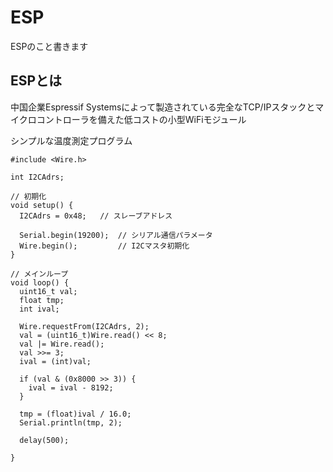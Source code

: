 # ESP

ESPのこと書きます

## ESPとは

中国企業Espressif Systemsによって製造されている完全なTCP/IPスタックとマイクロコントローラを備えた低コストの小型WiFiモジュール  

シンプルな温度測定プログラム
```
#include <Wire.h>

int I2CAdrs;

// 初期化
void setup() {
  I2CAdrs = 0x48;   // スレーブアドレス

  Serial.begin(19200);  // シリアル通信パラメータ
  Wire.begin();         // I2Cマスタ初期化
}

// メインループ
void loop() {
  uint16_t val;
  float tmp;
  int ival;

  Wire.requestFrom(I2CAdrs, 2);
  val = (uint16_t)Wire.read() << 8;
  val |= Wire.read();
  val >>= 3;
  ival = (int)val;

  if (val & (0x8000 >> 3)) {
    ival = ival - 8192;
  }

  tmp = (float)ival / 16.0;
  Serial.println(tmp, 2);

  delay(500);

}
```
